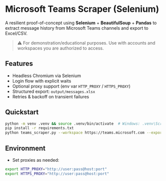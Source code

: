 # Microsoft Teams Scraper (Selenium)

A resilient proof-of-concept using **Selenium** + **BeautifulSoup** + **Pandas** to extract message history from Microsoft Teams channels and export to Excel/CSV.

> ⚠️ For demonstration/educational purposes. Use with accounts and workspaces you are authorized to access.

## Features
- Headless Chromium via Selenium
- Login flow with explicit waits
- Optional proxy support (env var `HTTP_PROXY` / `HTTPS_PROXY`)
- Structured export: `output/messages.xlsx`
- Retries & backoff on transient failures

## Quickstart
```bash
python -m venv .venv && source .venv/bin/activate  # Windows: .venv\Scripts\activate
pip install -r requirements.txt
python teams_scraper.py --workspace https://teams.microsoft.com --export-format xlsx
```

## Environment
- Set proxies as needed:
```bash
export HTTP_PROXY="http://user:pass@host:port"
export HTTPS_PROXY="http://user:pass@host:port"
```
